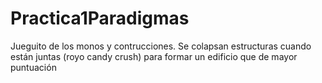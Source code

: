 # Practica1Paradigmas

Jueguito de los monos y contrucciones.
Se colapsan estructuras cuando están juntas (royo candy crush) para formar un edificio que de mayor puntuación
